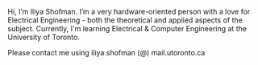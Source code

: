 Hi, I’m Iliya Shofman. I’m a very hardware-oriented person with a love for Electrical Engineering - both the theoretical and applied aspects of the subject. Currently, I'm learning Electrical & Computer Engineering at the University of Toronto.


Please contact me using
iliya.shofman (@) mail.utoronto.ca

